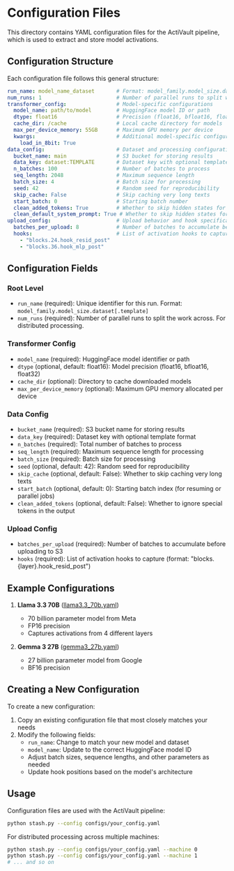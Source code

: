 # Configuration Files

This directory contains YAML configuration files for the ActiVault pipeline, which is used to extract and store model activations.

## Configuration Structure

Each configuration file follows this general structure:

```yaml
run_name: model_name_dataset       # Format: model_family.model_size.dataset[.template]
num_runs: 1                        # Number of parallel runs to split work across. If you are running distributed, set this to the number of jobs.
transformer_config:                # Model-specific configurations
  model_name: path/to/model        # HuggingFace model ID or path
  dtype: float16                   # Precision (float16, bfloat16, float32)
  cache_dir: /cache                # Local cache directory for models
  max_per_device_memory: 55GB      # Maximum GPU memory per device
  kwargs:                          # Additional model-specific configurations
    load_in_8bit: True
data_config:                       # Dataset and processing configurations
  bucket_name: main                # S3 bucket for storing results
  data_key: dataset:TEMPLATE       # Dataset key with optional template
  n_batches: 100                   # Number of batches to process
  seq_length: 2048                 # Maximum sequence length
  batch_size: 4                    # Batch size for processing
  seed: 42                         # Random seed for reproducibility
  skip_cache: False                # Skip caching very long texts
  start_batch: 0                   # Starting batch number
  clean_added_tokens: True         # Whether to skip hidden states for special tokens cleaned from outputs
  clean_default_system_prompt: True # Whether to skip hidden states for default system prompt (will ignore custom system prompts)
upload_config:                     # Upload behavior and hook specifications
  batches_per_upload: 8            # Number of batches to accumulate before upload
  hooks:                           # List of activation hooks to capture
    - "blocks.24.hook_resid_post"
    - "blocks.36.hook_mlp_post"
```

## Configuration Fields

### Root Level

- `run_name` (required): Unique identifier for this run. Format: `model_family.model_size.dataset[.template]`
- `num_runs` (required): Number of parallel runs to split the work across. For distributed processing.

### Transformer Config

- `model_name` (required): HuggingFace model identifier or path
- `dtype` (optional, default: float16): Model precision (float16, bfloat16, float32)
- `cache_dir` (optional): Directory to cache downloaded models
- `max_per_device_memory` (optional): Maximum GPU memory allocated per device

### Data Config

- `bucket_name` (required): S3 bucket name for storing results
- `data_key` (required): Dataset key with optional template format
- `n_batches` (required): Total number of batches to process
- `seq_length` (required): Maximum sequence length for processing
- `batch_size` (required): Batch size for processing
- `seed` (optional, default: 42): Random seed for reproducibility
- `skip_cache` (optional, default: False): Whether to skip caching very long texts
- `start_batch` (optional, default: 0): Starting batch index (for resuming or parallel jobs)
- `clean_added_tokens` (optional, default: False): Whether to ignore special tokens in the output

### Upload Config

- `batches_per_upload` (required): Number of batches to accumulate before uploading to S3
- `hooks` (required): List of activation hooks to capture (format: "blocks.{layer}.hook_resid_post")

## Example Configurations

1. **Llama 3.3 70B** ([llama3.3_70b.yaml](llama3.3_70b.yaml))
   - 70 billion parameter model from Meta
   - FP16 precision
   - Captures activations from 4 different layers

2. **Gemma 3 27B** ([gemma3_27b.yaml](gemma3_27b.yaml))
   - 27 billion parameter model from Google
   - BF16 precision 

## Creating a New Configuration

To create a new configuration:

1. Copy an existing configuration file that most closely matches your needs
2. Modify the following fields:
   - `run_name`: Change to match your new model and dataset
   - `model_name`: Update to the correct HuggingFace model ID
   - Adjust batch sizes, sequence lengths, and other parameters as needed
   - Update hook positions based on the model's architecture

## Usage

Configuration files are used with the ActiVault pipeline:

```bash
python stash.py --config configs/your_config.yaml
```

For distributed processing across multiple machines:

```bash
python stash.py --config configs/your_config.yaml --machine 0
python stash.py --config configs/your_config.yaml --machine 1
# ... and so on
``` 